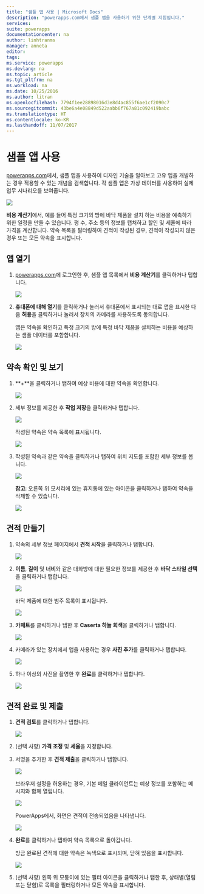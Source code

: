 ```yaml
---
title: "샘플 앱 사용 | Microsoft Docs"
description: "powerapps.com에서 샘플 앱을 사용하기 위한 단계별 지침입니다."
services: 
suite: powerapps
documentationcenter: na
author: linhtranms
manager: anneta
editor: 
tags: 
ms.service: powerapps
ms.devlang: na
ms.topic: article
ms.tgt_pltfrm: na
ms.workload: na
ms.date: 10/25/2016
ms.author: litran
ms.openlocfilehash: 7794f1ee28898016d3e8d4ac855f6ae1cf2090c7
ms.sourcegitcommit: 43be6a4e08849d522aabb6f767a81c092419babc
ms.translationtype: HT
ms.contentlocale: ko-KR
ms.lasthandoff: 11/07/2017
---
```

# <a name="use-a-sample-app"></a>샘플 앱 사용
[powerapps.com](http://web.powerapps.com)에서, 샘플 앱을 사용하여 디자인 기술을 알아보고 고유 앱을 개발하는 경우 적용할 수 있는 개념을 검색합니다. 각 샘플 앱은 가상 데이터를 사용하여 실제 업무 시나리오를 보여줍니다.

![](./media/open-and-run-a-sample-app/portal-home.png)

**비용 계산기**에서, 예를 들어 특정 크기의 방에 바닥 제품을 설치 하는 비용을 예측하기 위한 일정을 만들 수 있습니다. 평 수, 주소 등의 정보를 캡처하고 할인 및 세율에 따라 가격을 계산합니다. 약속 목록을 필터링하여 견적이 작성된 경우, 견적이 작성되지 않은 경우 또는 모든 약속을 표시합니다.

## <a name="open-the-app"></a>앱 열기
1. [powerapps.com](https://web.powerapps.com)에 로그인한 후, 샘플 앱 목록에서 **비용 계산기**를 클릭하거나 탭합니다.
   
    ![](./media/open-and-run-a-sample-app/app-tile.png)
2. **휴대폰에 대해 열기**를 클릭하거나 눌러서 휴대폰에서 표시되는 대로 앱을 표시한 다음 **허용**을 클릭하거나 눌러서 장치의 카메라를 사용하도록 동의합니다.
   
    앱은 약속을 확인하고 특정 크기의 방에 특정 바닥 제품을 설치하는 비용을 예상하는 샘플 데이터를 포함합니다.
   
    ![](./media/open-and-run-a-sample-app/cost_estimator_home.png)

## <a name="make-and-view-an-appointment"></a>약속 확인 및 보기
1. **+**을 클릭하거나 탭하여 예상 비용에 대한 약속을 확인합니다.
   
    ![](./media/open-and-run-a-sample-app/cost_estimator_add.png)
2. 세부 정보를 제공한 후 **작업 저장**을 클릭하거나 탭합니다.
   
    ![](./media/open-and-run-a-sample-app/cost_estimator_new.png)
   
    작성된 약속은 약속 목록에 표시됩니다.
   
    ![](./media/open-and-run-a-sample-app/new_job_added.png)
3. 작성된 약속과 같은 약속을 클릭하거나 탭하여 위치 지도를 포함한 세부 정보를 봅니다.
   
    ![](./media/open-and-run-a-sample-app/job_details.png)
   
    **참고**: 오른쪽 위 모서리에 있는 휴지통에 있는 아이콘을 클릭하거나 탭하여 약속을 삭제할 수 있습니다.
   
    ![](./media/open-and-run-a-sample-app/job_delete.png)

## <a name="create-an-estimate"></a>견적 만들기
1. 약속의 세부 정보 페이지에서 **견적 시작**을 클릭하거나 탭합니다.
   
    ![](./media/open-and-run-a-sample-app/begin_estimate.png)
2. **이름**, **길이** 및 **너비**와 같은 대화방에 대한 필요한 정보를 제공한 후 **바닥 스타일 선택**을 클릭하거나 탭합니다.
   
    ![](./media/open-and-run-a-sample-app/dimensions.png)
   
    바닥 제품에 대한 범주 목록이 표시됩니다.
   
    ![](./media/open-and-run-a-sample-app/select_flooring_type.png)
3. **카페트**를 클릭하거나 탭한 후 **Caserta 하늘 회색**을 클릭하거나 탭합니다.
   
    ![](./media/open-and-run-a-sample-app/carpet.png)
4. 카메라가 있는 장치에서 앱을 사용하는 경우 **사진 추가**를 클릭하거나 탭합니다.
   
    ![](./media/open-and-run-a-sample-app/add_photos.png)
5. 하나 이상의 사진을 촬영한 후 **완료**를 클릭하거나 탭합니다.
   
    ![](./media/open-and-run-a-sample-app/take_photos.png)

## <a name="finish-and-submit-an-estimate"></a>견적 완료 및 제출
1. **견적 검토**를 클릭하거나 탭합니다.
   
    ![](./media/open-and-run-a-sample-app/review_estimate.png)
2. (선택 사항) **가격 조정** 및 **세율**을 지정합니다.
3. 서명을 추가한 후 **견적 제출**을 클릭하거나 탭합니다.
   
    ![](./media/open-and-run-a-sample-app/submit_estimate.png)
   
    브라우저 설정을 허용하는 경우, 기본 메일 클라이언트는 예상 정보를 포함하는 메시지와 함께 열립니다.
   
    ![](./media/open-and-run-a-sample-app/email.png)
   
    PowerApps에서, 화면은 견적이 전송되었음을 나타냅니다.
   
    ![](./media/open-and-run-a-sample-app/done.png)
4. **완료**를 클릭하거나 탭하여 약속 목록으로 돌아갑니다.
   
    방금 완료된 견적에 대한 약속은 녹색으로 표시되며, 닫혀 있음을 표시합니다.
   
    ![](./media/open-and-run-a-sample-app/estimate_done.png)
5. (선택 사항) 왼쪽 위 모퉁이에 있는 필터 아이콘을 클릭하거나 탭한 후, 상태별(열림 또는 닫힘)로 목록을 필터링하거나 모든 약속을 표시합니다.

